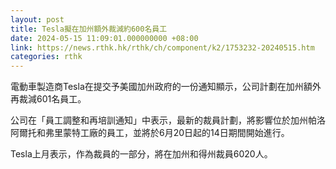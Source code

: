 ```yaml
---
layout: post
title: Tesla擬在加州額外裁減約600名員工
date: 2024-05-15 11:09:01.000000000 +08:00
link: https://news.rthk.hk/rthk/ch/component/k2/1753232-20240515.htm
categories: rthk
---
```


電動車製造商Tesla在提交予美國加州政府的一份通知顯示，公司計劃在加州額外再裁減601名員工。

公司在「員工調整和再培訓通知」中表示，最新的裁員計劃，將影響位於加州帕洛阿爾托和弗里蒙特工廠的員工，並將於6月20日起的14日期間開始進行。

Tesla上月表示，作為裁員的一部分，將在加州和得州裁員6020人。
